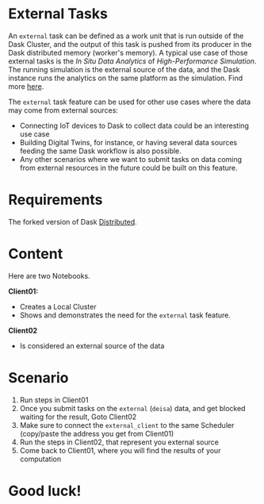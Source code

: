 # External Tasks
An `external` task can be defined as a work unit that is run outside of the Dask Cluster, and the output of this task is pushed from its producer in the Dask distributed memory (worker's memory).
A typical use case of those external tasks is the *In Situ Data Analytics* of *High-Performance Simulation*. The running simulation is the external source of the data, and the Dask instance
runs the analytics on the same platform as the simulation. Find more [here](https://www.researchgate.net/publication/371595603_Distributed_Task_based_In_Situ_Data_Analytics_for_High_Performance_Simulations).

The `external` task feature can be used for other use cases where the data may come from external sources:
- Connecting IoT devices to Dask to collect data could be an interesting use case
- Building Digital Twins, for instance, or having several data sources feeding the same Dask workflow is also possible.
- Any other scenarios where we want to submit tasks on data coming from external resources in the future could be built on this feature. 

# Requirements 
The forked version of Dask [Distributed](https://github.com/GueroudjiAmal/distributed). 
# Content
Here are two Notebooks. 

**Client01:**
 - Creates a Local Cluster
 - Shows and demonstrates the need for the `external` task feature.
   
**Client02**
 - Is considered an external source of the data

# Scenario
1. Run steps in Client01
2. Once you submit tasks on the `external` (`deisa`) data, and get blocked waiting for the result, Goto Client02
3. Make sure to connect the `external_client` to the same Scheduler (copy/paste the address you get from Client01)
4. Run the steps in Client02, that represent you external source
5. Come back to Client01, where you will find the results of your computation

# Good luck!
